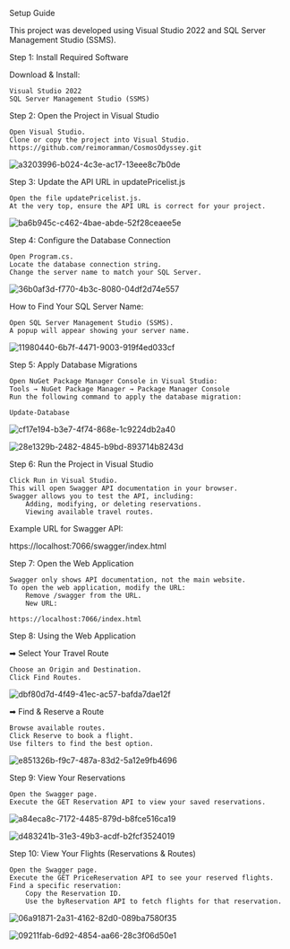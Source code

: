 Setup Guide

This project was developed using Visual Studio 2022 and SQL Server Management Studio (SSMS).

Step 1: Install Required Software

Download & Install:

    Visual Studio 2022
    SQL Server Management Studio (SSMS)

Step 2: Open the Project in Visual Studio

    Open Visual Studio.
    Clone or copy the project into Visual Studio.
    https://github.com/reimoramman/CosmosOdyssey.git

![a3203996-b024-4c3e-ac17-13eee8c7b0de](https://github.com/user-attachments/assets/be46f10f-0f26-4d7f-95d5-dc50f06705aa)

Step 3: Update the API URL in updatePricelist.js

    Open the file updatePricelist.js.
    At the very top, ensure the API URL is correct for your project.

![ba6b945c-c462-4bae-abde-52f28ceaee5e](https://github.com/user-attachments/assets/9acb473b-268f-4146-af2b-0e0385de0c76)

Step 4: Configure the Database Connection

    Open Program.cs.
    Locate the database connection string.
    Change the server name to match your SQL Server.

![36b0af3d-f770-4b3c-8080-04df2d74e557](https://github.com/user-attachments/assets/ee797872-f05b-488c-8a8d-06fadc1e29f4)

How to Find Your SQL Server Name:

    Open SQL Server Management Studio (SSMS).
    A popup will appear showing your server name.

![11980440-6b7f-4471-9003-919f4ed033cf](https://github.com/user-attachments/assets/7756f4d3-71d3-45d3-8b44-9f3e6b66d5dc)

Step 5: Apply Database Migrations

    Open NuGet Package Manager Console in Visual Studio:
    Tools → NuGet Package Manager → Package Manager Console
    Run the following command to apply the database migration:

    Update-Database

![cf17e194-b3e7-4f74-868e-1c9224db2a40](https://github.com/user-attachments/assets/75100442-0658-4176-a898-e30047aa3dba)

![28e1329b-2482-4845-b9bd-893714b8243d](https://github.com/user-attachments/assets/7f8ef1af-e300-461d-8c37-26bed6ed4f19)

Step 6: Run the Project in Visual Studio

    Click Run in Visual Studio.
    This will open Swagger API documentation in your browser.
    Swagger allows you to test the API, including:
        Adding, modifying, or deleting reservations.
        Viewing available travel routes.

Example URL for Swagger API:

https://localhost:7066/swagger/index.html

Step 7: Open the Web Application

    Swagger only shows API documentation, not the main website.
    To open the web application, modify the URL:
        Remove /swagger from the URL.
        New URL:

    https://localhost:7066/index.html

Step 8: Using the Web Application

➡ Select Your Travel Route

    Choose an Origin and Destination.
    Click Find Routes.

![dbf80d7d-4f49-41ec-ac57-bafda7dae12f](https://github.com/user-attachments/assets/719906d5-1260-4f55-b725-2e0b09bbce16)

➡ Find & Reserve a Route

    Browse available routes.
    Click Reserve to book a flight.
    Use filters to find the best option.

![e851326b-f9c7-487a-83d2-5a12e9fb4696](https://github.com/user-attachments/assets/ae0ceaab-dc43-464a-b240-c277dc8ab2bf)

Step 9: View Your Reservations

    Open the Swagger page.
    Execute the GET Reservation API to view your saved reservations.

![a84eca8c-7172-4485-879d-b8fce516ca19](https://github.com/user-attachments/assets/49112861-7932-44c8-aefb-d6490ad83af0)

![d483241b-31e3-49b3-acdf-b2fcf3524019](https://github.com/user-attachments/assets/f53309e4-9632-4f41-b7f2-8e3e0b82d96f)

Step 10: View Your Flights (Reservations & Routes)

    Open the Swagger page.
    Execute the GET PriceReservation API to see your reserved flights.
    Find a specific reservation:
        Copy the Reservation ID.
        Use the byReservation API to fetch flights for that reservation.

![06a91871-2a31-4162-82d0-089ba7580f35](https://github.com/user-attachments/assets/c934ce93-6b52-45c8-bde9-dfb6701439d3)

![09211fab-6d92-4854-aa66-28c3f06d50e1](https://github.com/user-attachments/assets/bcd42539-ec51-41e9-9add-5816d9881c5d)

